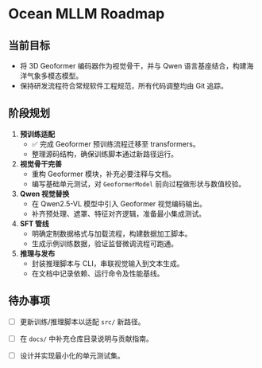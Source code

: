 # Ocean MLLM Roadmap

## 当前目标
- 将 3D Geoformer 编码器作为视觉骨干，并与 Qwen 语言基座结合，构建海洋气象多模态模型。
- 保持研发流程符合常规软件工程规范，所有代码调整均由 Git 追踪。

## 阶段规划
1. **预训练适配**
   - ✅ 完成 Geoformer 预训练流程迁移至 transformers。
   - 整理源码结构，确保训练脚本通过新路径运行。
2. **视觉骨干完善**
   - 重构 Geoformer 模块，补充必要注释与文档。
   - 编写基础单元测试，对 `GeoformerModel` 前向过程做形状与数值校验。
3. **Qwen 视觉替换**
   - 在 Qwen2.5-VL 模型中引入 Geoformer 视觉编码输出。
   - 补齐预处理、遮罩、特征对齐逻辑，准备最小集成测试。
4. **SFT 管线**
   - 明确定制数据格式与加载流程，构建数据加工脚本。
   - 生成示例训练数据，验证监督微调流程可跑通。
5. **推理与发布**
   - 封装推理脚本与 CLI，串联视觉输入到文本生成。
   - 在文档中记录依赖、运行命令及性能基线。

## 待办事项
- [ ] 更新训练/推理脚本以适配 `src/` 新路径。
- [ ] 在 `docs/` 中补充仓库目录说明与贡献指南。
- [ ] 设计并实现最小化的单元测试集。

